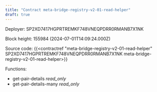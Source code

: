 ```yaml
---
title: "Contract meta-bridge-registry-v2-01-read-helper"
draft: true
---
```

Deployer: SP2XD7417HGPRTREMKF748VNEQPDRR0RMANB7X1NK


 



Block height: 155984 (2024-07-01T14:09:24.000Z)

Source code: {{<contractref "meta-bridge-registry-v2-01-read-helper" SP2XD7417HGPRTREMKF748VNEQPDRR0RMANB7X1NK meta-bridge-registry-v2-01-read-helper>}}

Functions:

* get-pair-details _read_only_
* get-pair-details-many _read_only_
